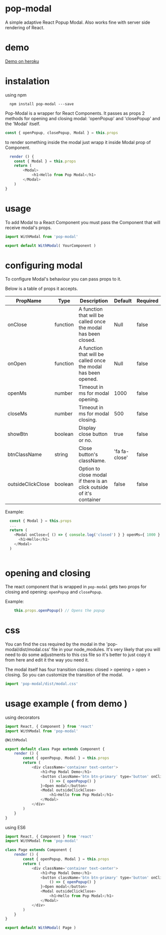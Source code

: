 # pop-modal
A simple adaptive React Popup Modal. Also works fine with server side rendering of React.
# demo
[Demo on heroku](http://popmodal.herokuapp.com/)

# instalation
using npm
```
  npm install pop-modal ---save
```

Pop-Modal is a wrapper for React Components. It passes as props 2 methods for opening and closing modal: 'openPopup' and 'closePopup' and the 'Modal' itself.
```javascript
const { openPopup, closePopup, Modal } = this.props
```

to render something inside the modal just wrapp it inside Modal prop of Component.
```javascript
  render () {
    const { Modal } = this.props
    return (
        <Modal>
            <h1>Hello from Pop Modal</h1>
        </Modal>
    )
}
```

# usage
To add Modal to a React Component you must pass the Component that will receive modal's props.


```javascript
import WithModal from 'pop-modal'

export default WithModal( YourComponent )
```

# configuring modal
To configure Modal's behaviour you can pass props to it.

Below is a table of props it accepts.

| PropName | Type | Description | Default | Required |
| -------- |----- | ----------- | ------- | -------- |
| onClose | function | A function that will be called once the modal has been closed. | Null | false |
| onOpen | function | A function that will be called once the modal has been opened. | Null | false |
| openMs | number | Timeout in ms for modal opening. | 1000 | false |
| closeMs | number | Timeout in ms for modal closing. | 500 | false |
| showBtn | boolean | Display close button or no. | true | false |
| btnClassName | string | Close button's className. | 'fa fa-close' | false |
| outsideClickClose | boolean | Option to close modal if there is an click outside of it's container | false | false |

Example:

```javascript
  const { Modal } = this.props
  ...
  return (
    <Modal onClose={ () => { console.log('closed') } } openMs={ 1000 } closeMs={ 1000 }>
      <h1>Hello</h1>
    </Modal>
  )
  
```

# opening and closing
The react component that is wrapped in `pop-modal` gets two props for closing and opening: `openPopup` and `closePopup`.

Example:
```javascript
    this.props.openPopup() // Opens the popup
```


# css
You can find the css required by the modal in the 'pop-modal/dist/modal.css' file in your node_modules. It's very likely that you will need to do some adjustments to this css file so it's better to just copy it from here and edit it the way you need it.

The modal itself has four transition classes: closed > opening > open > closing. So you can customize the transition of the modal.

```javascript
import 'pop-modal/dist/modal.css'
```

# usage example ( from demo )
using decorators
```javascript
import React, { Component } from 'react'
import WithModal from 'pop-modal'

@WithModal

export default class Page extends Component {
    render () {
        const { openPopup, Modal } = this.props
        return (
            <div className='container text-center'>
                <h1>Pop Modal Demo</h1>
                <button className='btn btn-primary' type='button' onClick={
                    () => { openPopup() }
                }>Open modal</button>
                <Modal outsideClickClose>
                    <h1>Hello from Pop Modal</h1>
                </Modal>
            </div>
        )
    }
}

```

using ES6
```javascript
import React, { Component } from 'react'
import WithModal from 'pop-modal'

class Page extends Component {
    render () {
        const { openPopup, Modal } = this.props
        return (
            <div className='container text-center'>
                <h1>Pop Modal Demo</h1>
                <button className='btn btn-primary' type='button' onClick={
                    () => { openPopup() }
                }>Open modal</button>
                <Modal outsideClickClose>
                    <h1>Hello from Pop Modal</h1>
                </Modal>
            </div>
        )
    }
}

export default WithModal( Page )
```
